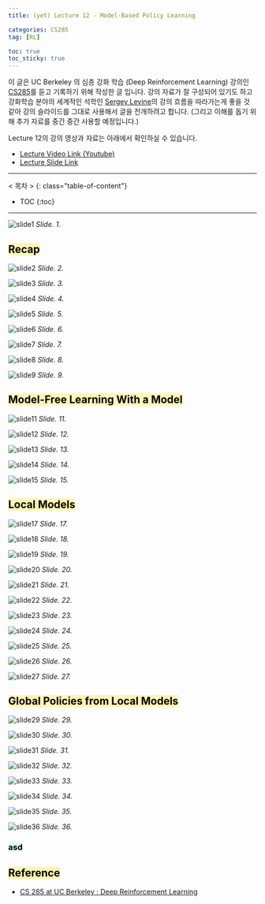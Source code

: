 ```yaml
---
title: (yet) Lecture 12 - Model-Based Policy Learning

categories: CS285
tag: [RL]

toc: true
toc_sticky: true
---
```



이 글은 UC Berkeley 의 심층 강화 학습 (Deep Reinforcement Learning) 강의인 [CS285](http://rail.eecs.berkeley.edu/deeprlcourse/)를 듣고 기록하기 위해 작성한 글 입니다. 
강의 자료가 잘 구성되어 있기도 하고 강화학습 분야의 세계적인 석학인 [Sergey Levine](http://people.eecs.berkeley.edu/~svlevine/)의 강의 흐름을 따라가는게 좋을 것 같아 강의 슬라이드를 그대로 사용해서 글을 전개하려고 합니다. (그리고 이해를 돕기 위해 추가 자료를 중간 중간 사용할 예정입니다.)


Lecture 12의 강의 영상과 자료는 아래에서 확인하실 수 있습니다. 
- [Lecture Video Link (Youtube)](https://www.youtube.com/watch?v=5GJkqMFgADw&list=PL_iWQOsE6TfURIIhCrlt-wj9ByIVpbfGc&index=52)
- [Lecture Slide Link](http://rail.eecs.berkeley.edu/deeprlcourse/static/slides/lec-12.pdf)


---
< 목차 >
{: class="table-of-content"}
* TOC
{:toc}
---


![slide1](/assets/images/CS285/lec-12/slide1.png)
*Slide. 1.*


## <mark style='background-color: #fff5b1'> Recap </mark>

![slide2](/assets/images/CS285/lec-12/slide2.png)
*Slide. 2.*

![slide3](/assets/images/CS285/lec-12/slide3.png)
*Slide. 3.*

![slide4](/assets/images/CS285/lec-12/slide4.png)
*Slide. 4.*

![slide5](/assets/images/CS285/lec-12/slide5.png)
*Slide. 5.*

![slide6](/assets/images/CS285/lec-12/slide6.png)
*Slide. 6.*

![slide7](/assets/images/CS285/lec-12/slide7.png)
*Slide. 7.*

![slide8](/assets/images/CS285/lec-12/slide8.png)
*Slide. 8.*

![slide9](/assets/images/CS285/lec-12/slide9.png)
*Slide. 9.*



## <mark style='background-color: #fff5b1'> Model-Free Learning With a Model </mark>

![slide11](/assets/images/CS285/lec-12/slide11.png)
*Slide. 11.*

![slide12](/assets/images/CS285/lec-12/slide12.png)
*Slide. 12.*

![slide13](/assets/images/CS285/lec-12/slide13.png)
*Slide. 13.*

![slide14](/assets/images/CS285/lec-12/slide14.png)
*Slide. 14.*

![slide15](/assets/images/CS285/lec-12/slide15.png)
*Slide. 15.*


## <mark style='background-color: #fff5b1'> Local Models </mark>

![slide17](/assets/images/CS285/lec-12/slide17.png)
*Slide. 17.*

![slide18](/assets/images/CS285/lec-12/slide18.png)
*Slide. 18.*

![slide19](/assets/images/CS285/lec-12/slide19.png)
*Slide. 19.*

![slide20](/assets/images/CS285/lec-12/slide20.png)
*Slide. 20.*

![slide21](/assets/images/CS285/lec-12/slide21.png)
*Slide. 21.*

![slide22](/assets/images/CS285/lec-12/slide22.png)
*Slide. 22.*

![slide23](/assets/images/CS285/lec-12/slide23.png)
*Slide. 23.*

![slide24](/assets/images/CS285/lec-12/slide24.png)
*Slide. 24.*

![slide25](/assets/images/CS285/lec-12/slide25.png)
*Slide. 25.*

![slide26](/assets/images/CS285/lec-12/slide26.png)
*Slide. 26.*

![slide27](/assets/images/CS285/lec-12/slide27.png)
*Slide. 27.*





## <mark style='background-color: #fff5b1'> Global Policies from Local Models </mark>

![slide29](/assets/images/CS285/lec-12/slide29.png)
*Slide. 29.*

![slide30](/assets/images/CS285/lec-12/slide30.png)
*Slide. 30.*

![slide31](/assets/images/CS285/lec-12/slide31.png)
*Slide. 31.*

![slide32](/assets/images/CS285/lec-12/slide32.png)
*Slide. 32.*

![slide33](/assets/images/CS285/lec-12/slide33.png)
*Slide. 33.*

![slide34](/assets/images/CS285/lec-12/slide34.png)
*Slide. 34.*

![slide35](/assets/images/CS285/lec-12/slide35.png)
*Slide. 35.*

![slide36](/assets/images/CS285/lec-12/slide36.png)
*Slide. 36.*




### <mark style='background-color: #dcffe4'> asd </mark>

## <mark style='background-color: #fff5b1'> Reference </mark>

- [CS 285 at UC Berkeley : Deep Reinforcement Learning](http://rail.eecs.berkeley.edu/deeprlcourse/)










